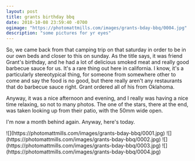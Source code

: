 ```yaml
---
layout: post
title: grants birthday bbq
date: 2018-10-08 23:59:40 -0700
ogimage: "https://photomattmills.com/images/grants-bday-bbq/0004.jpg"
description: "some pictures for yr eyes"
---
```


So, we came back from that camping trip on that saturday in order to be in our own beds and closer to this on sunday. As the title says, it was friend Grant's birthday, and he had a lot of delicious smoked meat and really good barbecue sauce for us. It's a rare thing out here in california. I know, it's a particularly stereotypical thing, for someone from somewhere other to come and say the food is no good, but there really aren't any restaurants that do barbecue sauce right. Grant ordered all of his from Oklahoma.

Anyway, it was a nice afternoon and evening, and I really was having a nice time relaxing, so not to many photos. The one of the stars, there at the end, was taken looking up from their patio, with the 50mm wide open.

I'm now a month behind again. Anyway, here's today.

<span style="display:block;" class="center">
  ![](https://photomattmills.com/images/grants-bday-bbq/0001.jpg)
<span class="caption"></span>
![](https://photomattmills.com/images/grants-bday-bbq/0002.jpg)
<span class="caption"></span>
![](https://photomattmills.com/images/grants-bday-bbq/0003.jpg)
<span class="caption"></span>
![](https://photomattmills.com/images/grants-bday-bbq/0004.jpg)
<span class="caption"></span>
</span>
